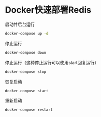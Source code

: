 # Docker快速部署Redis

启动并后台运行
```bash
docker-compose up -d
```

停止运行
```bash
docker-compose down
```

停止运行（这种停止运行可以使用start回复运行）
```bash
docker-compose stop
```

恢复启动
```bash
docker-compose start
```

重新启动
```bash
docker-compose restart
```